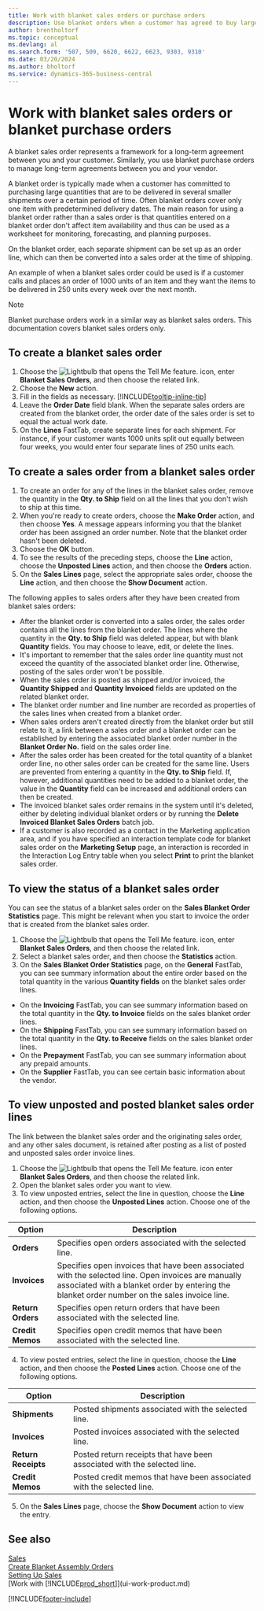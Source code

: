 ```yaml
---
title: Work with blanket sales orders or purchase orders
description: Use blanket orders when a customer has agreed to buy large quantities that are to be delivered in several smaller shipments over a certain period of time. The same applies to purchasing.
author: brentholtorf
ms.topic: conceptual
ms.devlang: al
ms.search.form: '507, 509, 6620, 6622, 6623, 9303, 9310'
ms.date: 03/20/2024
ms.author: bholtorf
ms.service: dynamics-365-business-central
---
```

# <a name="work-with-blanket-sales-orders-or-blanket-purchase-orders"></a>Work with blanket sales orders or blanket purchase orders

A blanket sales order represents a framework for a long-term agreement between you and your customer. Similarly, you use blanket purchase orders to manage long-term agreements between you and your vendor.

A blanket order is typically made when a customer has committed to purchasing large quantities that are to be delivered in several smaller shipments over a certain period of time. Often blanket orders cover only one item with predetermined delivery dates. The main reason for using a blanket order rather than a sales order is that quantities entered on a blanket order don't affect item availability and thus can be used as a worksheet for monitoring, forecasting, and planning purposes.

On the blanket order, each separate shipment can be set up as an order line, which can then be converted into a sales order at the time of shipping.

An example of when a blanket sales order could be used is if a customer calls and places an order of 1000 units of an item and they want the items to be delivered in 250 units every week over the next month.

> [!NOTE]
> Blanket purchase orders work in a similar way as blanket sales orders. This documentation covers blanket sales orders only.

## <a name="to-create-a-blanket-sales-order"></a>To create a blanket sales order

1. Choose the ![Lightbulb that opens the Tell Me feature.](media/ui-search/search_small.png "Tell me what you want to do") icon, enter **Blanket Sales Orders**, and then choose the related link.  
2. Choose the **New** action.  
3. Fill in the fields as necessary. [!INCLUDE[tooltip-inline-tip](includes/tooltip-inline-tip_md.md)]
4. Leave the **Order Date** field blank. When the separate sales orders are created from the blanket order, the order date of the sales order is set to equal the actual work date.
5. On the **Lines** FastTab, create separate lines for each shipment. For instance, if your customer wants 1000 units split out equally between four weeks, you would enter four separate lines of 250 units each.  

## <a name="to-create-a-sales-order-from-a-blanket-sales-order"></a>To create a sales order from a blanket sales order

1. To create an order for any of the lines in the blanket sales order, remove the quantity in the **Qty. to Ship** field on all the lines that you don't wish to ship at this time.  
2. When you're ready to create orders, choose the **Make Order** action, and then choose **Yes**. A message appears informing you that the blanket order has been assigned an order number. Note that the blanket order hasn't been deleted.  
3. Choose the **OK** button.  
4. To see the results of the preceding steps, choose the **Line** action, choose the **Unposted Lines** action, and then choose the **Orders** action.  
5. On the **Sales Lines** page, select the appropriate sales order, choose the **Line** action, and then choose the **Show Document** action.  

The following applies to sales orders after they have been created from blanket sales orders:  

- After the blanket order is converted into a sales order, the sales order contains all the lines from the blanket order. The lines where the quantity in the **Qty. to Ship** field was deleted appear, but with blank **Quantity** fields. You may choose to leave, edit, or delete the lines.  
- It's important to remember that the sales order line quantity must not exceed the quantity of the associated blanket order line. Otherwise, posting of the sales order won't be possible.  
- When the sales order is posted as shipped and/or invoiced, the **Quantity Shipped** and **Quantity Invoiced** fields are updated on the related blanket order.  
- The blanket order number and line number are recorded as properties of the sales lines when created from a blanket order.  
- When sales orders aren't created directly from the blanket order but still relate to it, a link between a sales order and a blanket order can be established by entering the associated blanket order number in the **Blanket Order No.** field on the sales order line.  
- After the sales order has been created for the total quantity of a blanket order line, no other sales order can be created for the same line. Users are prevented from entering a quantity in the **Qty. to Ship** field. If, however, additional quantities need to be added to a blanket order, the value in the **Quantity** field can be increased and additional orders can then be created.  
- The invoiced blanket sales order remains in the system until it's deleted, either by deleting individual blanket orders or by running the **Delete Invoiced Blanket Sales Orders** batch job.  
- If a customer is also recorded as a contact in the Marketing application area, and if you have specified an interaction template code for blanket sales order on the **Marketing Setup** page, an interaction is recorded in the Interaction Log Entry table when you select **Print** to print the blanket sales order.

## <a name="to-view-the-status-of-a-blanket-sales-order"></a>To view the status of a blanket sales order

You can see the status of a blanket sales order on the **Sales Blanket Order Statistics** page. This might be relevant when you start to invoice the order that is created from the blanket sales order.  

1.  Choose the ![Lightbulb that opens the Tell Me feature.](media/ui-search/search_small.png "Tell me what you want to do") icon, enter **Blanket Sales Orders**, and then choose the related link.  
2.  Select a blanket sales order, and then choose the **Statistics** action.  
3.  On the **Sales Blanket Order Statistics** page, on the **General** FastTab, you can see summary information about the entire order based on the total quantity in the various **Quantity fields** on the blanket sales order lines.  

- On the **Invoicing** FastTab, you can see summary information based on the total quantity in the **Qty. to Invoice** fields on the sales blanket order lines.  
- On the **Shipping** FastTab, you can see summary information based on the total quantity in the **Qty. to Receive** fields on the sales blanket order lines.  
- On the **Prepayment** FastTab, you can see summary information about any prepaid amounts.  
- On the **Supplier** FastTab, you can see certain basic information about the vendor.

## <a name="to-view-unposted-and-posted-blanket-sales-order-lines"></a>To view unposted and posted blanket sales order lines

The link between the blanket sales order and the originating sales order, and any other sales document, is retained after posting as a list of posted and unposted sales order invoice lines.  

1. Choose the ![Lightbulb that opens the Tell Me feature.](media/ui-search/search_small.png "Tell me what you want to do") icon enter **Blanket Sales Orders**, and then choose the related link.
2. Open the blanket sales order you want to view.
3. To view unposted entries, select the line in question, choose the **Line** action, and then choose the **Unposted Lines** action. Choose one of the following options.  

|Option|Description|
|--|--|
|**Orders**|Specifies open orders associated with the selected line.|
|**Invoices**|Specifies open invoices that have been associated with the selected line. Open invoices are manually associated with a blanket order by entering the blanket order number on the sales invoice line.|
|**Return Orders**|Specifies open return orders that have been associated with the selected line.|
|**Credit Memos**|Specifies open credit memos that have been associated with the selected line.|

4. To view posted entries, select the line in question, choose the **Line** action, and then choose the **Posted Lines** action. Choose one of the following options.  

|Option|Description|
|---|----|
|**Shipments**|Posted shipments associated with the selected line.|
|**Invoices**|Posted invoices associated with the selected line.|
|**Return Receipts**|Posted return receipts that have been associated with the selected line.|
|**Credit Memos**|Posted credit memos that have been associated with the selected line.|

5. On the **Sales Lines** page, choose the **Show Document** action to view the entry.

## <a name="see-also"></a>See also

[Sales](sales-manage-sales.md)  
[Create Blanket Assembly Orders](assembly-how-to-create-blanket-assembly-orders.md)  
[Setting Up Sales](sales-setup-sales.md)  
[Work with [!INCLUDE[prod_short](includes/prod_short.md)]](ui-work-product.md)


[!INCLUDE[footer-include](includes/footer-banner.md)]
